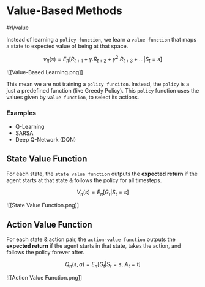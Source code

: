# Value-Based Methods
#rl/value

Instead of learning a `policy function`, we learn a `value function` that maps a state to expected value of being at that space.

$$
v_{\pi} (s) = E_{\pi}[R_{t+1} + \gamma.R_{t+2} + \gamma^2.R_{t+3} + \dots | S_{t} = s]
$$

![[Value-Based Learning.png]]

This mean we are not training a `policy funciton`.
Instead, the `policy` is a just a predefined function (like Greedy Policy).
This `policy` function uses the values given by `value function`, to select its actions.

### Examples
- Q-Learning
- SARSA
- Deep Q-Network (DQN)

## State Value Function
For each state, the `state value function` outputs the **expected return** if the agent starts at that state & follows the policy for all timesteps.

$$
V_{\pi}(s) = E_{\pi}[G_{t} | S_{t} = s]
$$

![[State Value Function.png]]

## Action Value Function
For each state & action pair, the `action-value function` outputs the **expected return** if the agent starts in that state, takes the action, and follows the policy forever after.

$$
Q_{\pi}(s, a) = E_{\pi}[G_{t} | S_{t} = s,\ A_{t} = t]
$$

![[Action Value Function.png]]